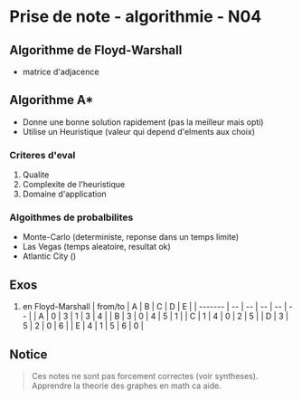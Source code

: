 # Prise de note - algorithmie - N04

## Algorithme de Floyd-Warshall

- matrice d'adjacence

## Algorithme A*
- Donne une bonne solution rapidement (pas la meilleur mais opti)
- Utilise un Heuristique (valeur qui depend d'elments aux choix)

### Criteres d'eval
1. Qualite
2. Complexite de l'heuristique
3. Domaine d'application

### Algoithmes de probalbilites
- Monte-Carlo (deterministe, reponse dans un temps limite)
- Las Vegas (temps aleatoire, resultat ok)
- Atlantic City ()

## Exos

1. en Floyd-Marshall
| from/to | A  | B  | C  | D  | E  |
| ------- | -- | -- | -- | -- | -- |
| A       | 0  | 3  | 1  | 3  | 4  |
| B       | 3  | 0  | 4  | 5  | 1  |
| C       | 1  | 4  | 0  | 2  | 5  |
| D       | 3  | 5  | 2  | 0  | 6  |
| E       | 4  | 1  | 5  | 6  | 0  |

## Notice

> Ces notes ne sont pas forcement correctes (voir syntheses).
> Apprendre la theorie des graphes en math ca aide.